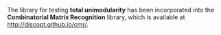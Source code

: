 The library for testing **total unimodularity** has been incorporated into the **Combinatorial Matrix Recognition** library, which is available at http://discopt.github.io/cmr/.
